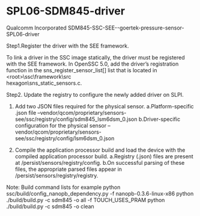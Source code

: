 # SPL06-SDM845-driver
Qualcomm Incorporated SDM845-SSC-SEE--goertek-pressure-sensor-SPL06-driver

Step1.Register the driver with the SEE framework.

To link a driver in the SSC image statically, the driver must be registered with the SEE framework.
In OpenSSC 5.0, add the driver’s registration function in the sns_register_sensor_list[] list that is located in \<root>\ssc\framework\src\
hexagon\sns_static_sensors.c. 

Step2. Update the registry to configure the newly added driver on SLPI.

1. Add two JSON files required for the physical sensor.
a.Platform-specific .json file –vendor/qcom/proprietary/sensors-see/ssc/registry/config/sdm845_lsm6dsm_0.json
b.Driver-specific configuration for the physical sensor –vendor/qcom/proprietary/sensors-see/ssc/registry/config/lsm6dsm_0.json

2. Compile the application processor build and load the device with the compiled application processor build.
a.Registry (.json) files are present at /persist/sensors/registry/config.
b.On successful parsing of these files, the appropriate parsed files appear in /persist/sensors/registry/registry.

Note: Build command lists for example
python ssc/build/config_nanopb_dependency.py -f nanopb-0.3.6-linux-x86
python ./build/build.py -c sdm845 -o all -f TOUCH_USES_PRAM
python ./build/build.py -c sdm845 -o clean

